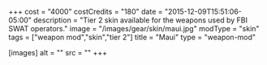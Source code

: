 +++
cost = "4000"
costCredits = "180"
date = "2015-12-09T15:51:06-05:00"
description = "Tier 2 skin available for the weapons used by FBI SWAT operators."
image = "/images/gear/skin/maui.jpg"
modType = "skin"
tags = ["weapon mod","skin","tier 2"]
title = "Maui"
type = "weapon-mod"

[images]
  alt = ""
  src = ""
+++
